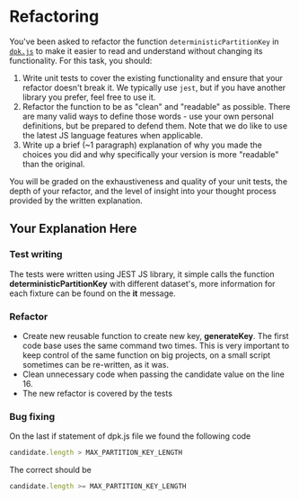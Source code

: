 # Refactoring

You've been asked to refactor the function `deterministicPartitionKey` in [`dpk.js`](dpk.js) to make it easier to read and understand without changing its functionality. For this task, you should:

1. Write unit tests to cover the existing functionality and ensure that your refactor doesn't break it. We typically use `jest`, but if you have another library you prefer, feel free to use it.
2. Refactor the function to be as "clean" and "readable" as possible. There are many valid ways to define those words - use your own personal definitions, but be prepared to defend them. Note that we do like to use the latest JS language features when applicable.
3. Write up a brief (~1 paragraph) explanation of why you made the choices you did and why specifically your version is more "readable" than the original.

You will be graded on the exhaustiveness and quality of your unit tests, the depth of your refactor, and the level of insight into your thought process provided by the written explanation.

## Your Explanation Here

### Test writing

The tests were written using JEST JS library, it simple calls the function **deterministicPartitionKey** with different dataset's, more information for each fixture can be found on the **it** message.

### Refactor

- Create new reusable function to create new key, **generateKey**. The first code base uses the same command two times. This is very important to keep control of the same function on big projects, on a small script sometimes can be re-written, as it was.
- Clean unnecessary code when passing the candidate value on the line 16.
- The new refactor is covered by the tests

### Bug fixing

On the last if statement of dpk.js file we found the following code

```javascript
candidate.length > MAX_PARTITION_KEY_LENGTH
```
The correct should be 

```javascript
candidate.length >= MAX_PARTITION_KEY_LENGTH
```